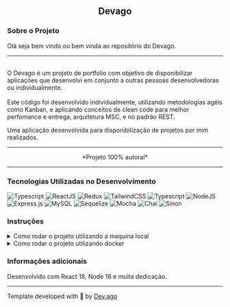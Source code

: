 <h2 align=center> Devago </h2>

### Sobre o Projeto
<p>Olá seja bem vindo ou bem vinda ao repositório do Devago.<p>  

---

<br/>
O Devago é um projeto de portfolio com objetivo de disponibilizar aplicações que desenvolvi em conjunto a outras pessoas desenvolvedoras ou individualmente.
<br/>
<br/>
Este código foi desenvolvido individualmente, utilizando metodologias agéis como Kanban,
e aplicando conceitos de clean code para melhor perfomance e entrega, arquitetura MSC, e no padrão REST.

Uma aplicação desenvolvida para disponibilização de projetos por mim realizados.

---

<p align=center>*Projeto 100% autoral*</p>

---

### Tecnologias Utilizadas no Desenvolvimento
![Typescript](https://img.shields.io/badge/TypeScript-007ACC?style=for-the-badge&logo=typescript&logoColor=white) 
![ReactJS](https://img.shields.io/badge/React-20232A?style=for-the-badge&logo=react&logoColor=61DAFB) 
![Redux](https://img.shields.io/badge/Redux-593D88?style=for-the-badge&logo=redux&logoColor=white) 
![TailwindCSS](https://img.shields.io/badge/Tailwind_CSS-38B2AC?style=for-the-badge&logo=tailwind-css&logoColor=white) 
![Typescript](https://img.shields.io/badge/TypeScript-007ACC?style=for-the-badge&logo=typescript&logoColor=white) 
![NodeJS](https://img.shields.io/badge/node.js-6DA55F?style=for-the-badge&logo=node.js&logoColor=white) 
![Express.js](https://img.shields.io/badge/express.js-%23404d59.svg?style=for-the-badge&logo=express&logoColor=%2361DAFB) 
![MySQL](https://img.shields.io/badge/MySQL-00000F?style=for-the-badge&logo=mysql&logoColor=white) 
![Sequelize](https://img.shields.io/badge/sequelize-323330?style=for-the-badge&logo=sequelize&logoColor=blue) 
![Mocha](https://img.shields.io/badge/-mocha-%238D6748?style=for-the-badge&logo=mocha&logoColor=white)
![Chai](https://img.shields.io/badge/chai.js-323330?style=for-the-badge&logo=chai&logoColor=red) 
![Sinon](https://img.shields.io/badge/sinon.js-323330?style=for-the-badge&logo=sinon) 

### Instruções
<details>
<summary> Como rodar o projeto utilizando a maquina local </summary>
<br/>

>Primeiro faça o clone deste repositório em sua maquina.
```
git clone git@github.com:Adson-Gomes-Oliveira/Devago.git
```
>Após o clone ser concluído com sucesso, entre no diretório app/frontend e utilize o comando `npm install`.

>Em seguida, em outra janela do terminal, navegue até app/backend e utilize o comando `npm run dev`

>Volte para app/frontend e utilize `npm start` para iniciar o servidor do projeto localmente.

</details>  

<details>
<summary> Como rodar o projeto utilizando docker </summary>
<br/>

>Primeiro faça o clone deste repositório em sua maquina.
```
git clone git@github.com:Adson-Gomes-Oliveira/Devago.git
```
>Após o clone ser concluído com sucesso, entre no diretório raiz e utilize o comando `docker-compose up -d --build`.

>Pronto, a aplicação está no ar.

</details> 


### Informações adicionais
Desenvolvido com React 18, Node 16 e muita dedicação.

---

Template developed with :white_heart: by [Dev.ago](https://www.linkedin.com/in/adson-gomes-oliveira/)
